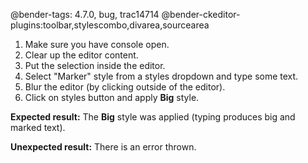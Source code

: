 @bender-tags: 4.7.0, bug, trac14714
@bender-ckeditor-plugins:toolbar,stylescombo,divarea,sourcearea

1. Make sure you have console open.
1. Clear up the editor content.
1. Put the selection inside the editor.
1. Select "Marker" style from a styles dropdown and type some text.
1. Blur the editor (by clicking outside of the editor).
1. Click on styles button and apply **Big** style.

**Expected result:**
The **Big** style was applied (typing produces big and marked text).

**Unexpected result:**
There is an error thrown.
